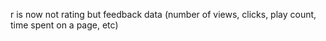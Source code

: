  r is now not rating but feedback data (number of views, clicks, play count, time spent on a page, etc)
